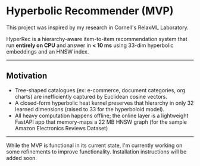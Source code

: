 # Hyperbolic Recommender (MVP)

This project was inspired by my research in Cornell's RelaxML Laboratory. 

HyperRec is a hierarchy-aware item-to-item recommendation system that run **entirely on CPU** and answer in **\< 10 ms** using 33-dim hyperbolic embeddings and an HNSW index.

---

## Motivation
* Tree-shaped catalogues (ex: e-commerce, document categories, org charts) are inefficiently captured by Euclidean cosine vectors.  
* A closed-form hyperbolic heat kernel preserves that hierarchy in only 32
  learned dimensions (raised to 33 for the hyperboloid model).  
* All heavy computation happens offline; the online layer is a lightweight FastAPI
  app that memory-maps a 22 MB HNSW graph (for the sample Amazon Electronics Reviews Dataset)

---


While the MVP is functional in its current state, I'm currently working on some refinements to improve functionality. Installation instructions will be added soon. 
